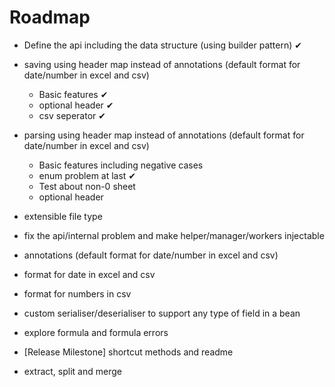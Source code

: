 # Roadmap

* Define the api including the data structure (using builder pattern)   ✔
* saving using header map instead of annotations (default format for date/number in excel and csv) 
  * Basic features  ✔
  * optional header   ✔
  * csv seperator    ✔
* parsing using header map instead of annotations (default format for date/number in excel and csv)
  * Basic features including negative cases
  * enum problem at last ✔
  * Test about non-0 sheet 
  * optional header 
* extensible file type  
* fix the api/internal problem and make helper/manager/workers injectable 
* annotations (default format for date/number in excel and csv)
* format for date in excel and csv
* format for numbers in csv
* custom serialiser/deserialiser to support any type of field in a bean
* explore formula and formula errors
* [Release Milestone] shortcut methods  and readme

* extract, split and merge